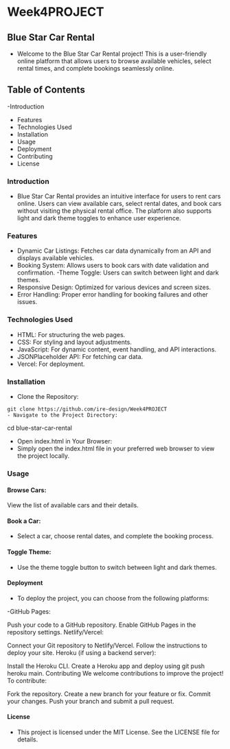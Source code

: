 # Week4PROJECT
## Blue Star Car Rental
- Welcome to the Blue Star Car Rental project! This is a user-friendly online platform that allows users to browse available vehicles, select rental times, and complete bookings seamlessly online.

## Table of Contents
-Introduction
- Features
- Technologies Used
- Installation
- Usage
- Deployment
- Contributing
- License

### Introduction
- Blue Star Car Rental provides an intuitive interface for users to rent cars online. Users can view available cars, select rental dates, and book cars without visiting the physical rental office. The platform also supports light and dark theme toggles to enhance user experience.

### Features
- Dynamic Car Listings: Fetches car data dynamically from an API and displays available vehicles.
- Booking System: Allows users to book cars with date validation and confirmation.
-Theme Toggle: Users can switch between light and dark themes.
- Responsive Design: Optimized for various devices and screen sizes.
- Error Handling: Proper error handling for booking failures and other issues.

### Technologies Used
- HTML: For structuring the web pages.
- CSS: For styling and layout adjustments.
- JavaScript: For dynamic content, event handling, and API interactions.
- JSONPlaceholder API: For fetching car data.
- Vercel: For deployment.
### Installation
- Clone the Repository:

```
git clone https://github.com/ire-design/Week4PROJECT
- Navigate to the Project Directory:

```
cd blue-star-car-rental

- Open index.html in Your Browser:
- Simply open the index.html file in your preferred web browser to view the project locally.

### Usage
#### Browse Cars:
View the list of available cars and their details.

#### Book a Car:
- Select a car, choose rental dates, and complete the booking process.

#### Toggle Theme:
- Use the theme toggle button to switch between light and dark themes.

#### Deployment
- To deploy the project, you can choose from the following platforms:

-GitHub Pages:

Push your code to a GitHub repository.
Enable GitHub Pages in the repository settings.
Netlify/Vercel:

Connect your Git repository to Netlify/Vercel.
Follow the instructions to deploy your site.
Heroku (if using a backend server):

Install the Heroku CLI.
Create a Heroku app and deploy using git push heroku main.
Contributing
We welcome contributions to improve the project! To contribute:

Fork the repository.
Create a new branch for your feature or fix.
Commit your changes.
Push your branch and submit a pull request.

#### License
- This project is licensed under the MIT License. See the LICENSE file for details.